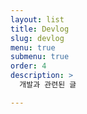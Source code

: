 ```yaml
---
layout: list
title: Devlog
slug: devlog
menu: true
submenu: true
order: 4
description: >
  개발과 관련된 글

---
```

